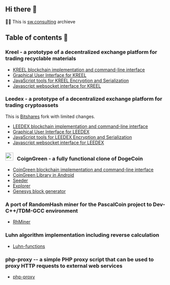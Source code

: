 ## Hi there 👋

🙋‍♀️ This is [sw.consulting](https://sw.consulting) archieve 

## Table of contents 🧙 
### Kreel - a prototype of a decentralized exchange platform for trading recyclable materials
- [KREEL blockchain implementation and command-line interface](https://github.com/sw-consulting/kreel.core)
- [Graphical User Interface for KREEL](https://github.com/sw-consulting/kreel.ui)
- [JavaScript tools for KREEL Encryption and Serialization](https://github.com/sw-consulting/kreel.js)
- [Javascript websocket interface for KREEL](https://github.com/sw-consulting/kreel.ws)
### Leedex - a prototype of a decentralized exchange platform for trading cryptoassets
This is [Bitshares](https://bitshares.org/) fork with limited changes.
- [LEEDEX blockchain implementation and command-line interface](https://github.com/sw-consulting/leedex.core)
- [Graphical User Interface for LEEDEX](https://github.com/sw-consulting/leedex.ui)
- [JavaScript tools for LEEDEX Encryption and Serialization](https://github.com/sw-consulting/leedex.js)
- [Javascript websocket interface for LEEDEX](https://github.com/sw-consulting/leedex.ws)
### <img width="25" height="25" alt="cg" src="https://github.com/user-attachments/assets/4fce2e68-d008-42bf-b1e7-c9dee045a31d"/>&nbsp;&nbsp; CoignGreen - a fully functional clone of DogeCoin
- [CoinGreen blockchain implementation and command-line interface](https://github.com/sw-consulting/coin-green.core)
- [CoinGreen Library in Android](https://github.com/sw-consulting/coin-green.wallet)
- [Seeder](https://github.com/sw-consulting/coin-green.seeder)
- [Explorer](https://github.com/sw-consulting/coin-green.explorer)
- [Genesys block generator](https://github.com/sw-consulting/coin-green.genesis)
### A port of RandomHash miner for the PascalCoin project to Dev-C++/TDM-GCC environment
- [RhMiner](https://github.com/sw-consulting/rhminer)
### Luhn algorithm implementation including reverse calculation
- [Luhn-functions](https://github.com/sw-consulting/Luhn-functions)
### php-proxy -- a simple PHP proxy script that can be used to proxy HTTP requests to external web services
- [php-proxy](https://github.com/sw-consulting/php-proxy)
